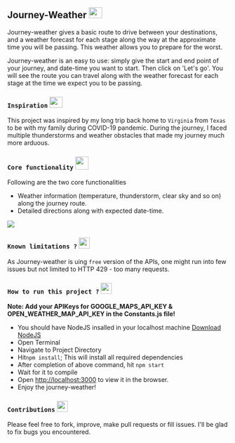 ## Journey-Weather <img src ="https://media.giphy.com/media/xjIsb648nX0pw8kdBd/giphy.gif" width = "30" height = "25">
Journey-weather gives a basic route to drive between your destinations, and a weather forecast for each stage along the way at the approximate time you will be passing. This weather allows you to prepare for the worst. 

Journey-weather is an easy to use: simply give the start and end point of your journey, and date-time you want to start. Then click on 'Let's go'. You will see the route you can travel along with the weather forecast for each stage at the time we expect you to be passing.

### `Inspiration` <img src="https://media.giphy.com/media/26BkNrGhy4DKnbD9u/giphy.gif" width = "30" height= "25">

This project was inspired by my long trip back home to `Virginia` from `Texas` to be with my family during COVID-19 pandemic. During the journey, I faced multiple thunderstorms and weather obstacles that made my journey much more arduous. 

### `Core functionality` <img src="https://media.giphy.com/media/WUlplcMpOCEmTGBtBW/giphy.gif" width="30"> 

Following are the two core functionalities 
- Weather information (temperature, thunderstorm, clear sky and so on) along the journey route.
- Detailed directions along with expected date-time.

![](./gifs/journeyWeather.gif)

### `Known limitations ?` <img src = "https://media.giphy.com/media/TydZAW0DVCbGE/giphy.gif" height = "25" width = "25">
As Journey-weather is uing `free` version of the APIs, one might run into few issues but not limited to HTTP 429 - too many requests.

### `How to run this project ?` <img src = "https://media.giphy.com/media/l44QeXqzp5JoYSNe8/giphy.gif" height = "25" width = "25">

**Note: Add your APIKeys for GOOGLE_MAPS_API_KEY & OPEN_WEATHER_MAP_API_KEY in the Constants.js file!**

-   You should have NodeJS insalled in your localhost machine [Download NodeJS](https://nodejs.org/en/)
-   Open Terminal
-   Navigate to Project Directory
-   Hit`npm install`; This will install all required dependencies 
-   After completion of above command, hit `npm start`
-   Wait for it to compile
-   Open [http://localhost:3000](http://localhost:3000) to view it in the browser.
-   Enjoy the journey-weather!

### `Contributions` <img src = "https://media.giphy.com/media/ukMiDlCmdv2og/giphy.gif" height  = "25" width = "25" >
Please feel free to fork, improve, make pull requests or fill issues. I'll be glad to fix bugs you encountered.
